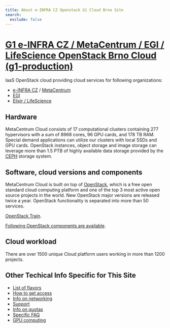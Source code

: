 ```yaml
---
title: About e-INFRA CZ Openstack G1 Cloud Brno Site
search:
  exclude: false
---
```


# [G1 e-INFRA CZ / MetaCentrum / EGI / LifeScience OpenStack Brno Cloud (g1-production)](https://cloud.metacentrum.cz/)

IaaS OpenStack cloud providing cloud services for following organizations:
 * [e-INFRA CZ](https://www.e-infra.cz/en) / [MetaCentrum](https://www.metacentrum.cz/en/index.html)
 * [EGI](https://www.egi.eu/)
 * [Elixir / LifeScience](https://elixir-europe.org/)

## Hardware

MetaCentrum Cloud consists of 17 computational clusters containing 277 hypervisors
with a sum of 8968 cores, 96 GPU cards, and 178 TB RAM. Special demand applications
can utilize our clusters with local SSDs and GPU cards. OpenStack instances, object
storage and image storage can leverage more than 1.5 PTB of highly available data
storage provided by the [CEPH](https://docs.ceph.com/en/pacific/) storage system.

## Software, cloud versions and components

MetaCentrum Cloud is built on top of [OpenStack](https://www.openstack.org/), which is a free open standard cloud computing platform
and one of the top 3 most active open source projects in the world. New OpenStack major versions are
released twice a year. OpenStack functionality is separated into more than 50 services.

[OpenStack Train](https://www.openstack.org/software/train/).

[Following OpenStack components are available](./openstack-components.md).

## Cloud workload

There are over 1500 unique Cloud platform users working in more than 1200 projects.

## Other Techical Info Specific for This Site

 * [List of flavors](./flavors.md)
 * [How to get access](./get-access.md)
 * [Info on networking](./networking.md)
 * [Support](./get-support.md)
 * [Info on quotas](./quota-limits.md)
 * [Specific FAQ](./faq.md)
 * [GPU computing](gpu-computing.md)
